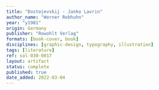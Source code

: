 ```yaml
---
title: "Dostojevskij - Janko Lavrin"
author_name: "Werner Rebhuhn"
year: "y1981"
origin: Germany
publisher: "Rowohlt Verlag"
formats: [book-cover, book]
disciplines: [graphic-design, typography, illustration]
tags: [literature]
ref: sol-030-0017
layout: artifact
status: complete
published: true
date_added: 2022-03-04
---
```

